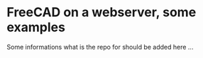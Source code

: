 # FreeCAD on a webserver, some examples

Some informations what is the repo for should be added here ...
